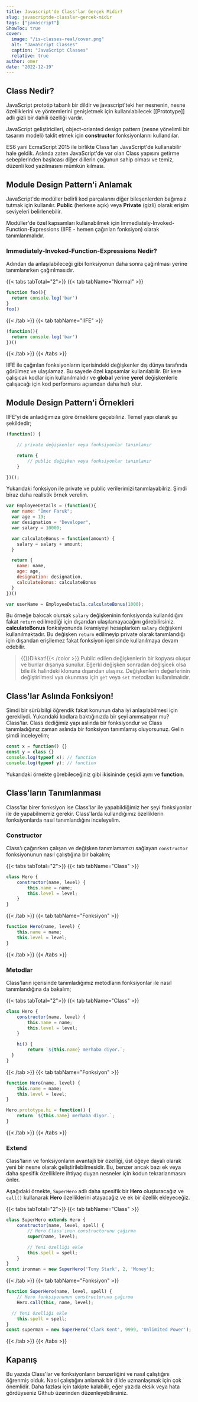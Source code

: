 ```yaml
---
title: Javascript'de Class'lar Gerçek Midir?
slug: javascriptde-classlar-gercek-midir
tags: ["javascript"]
ShowToc: true
cover:
  image: "/is-classes-real/cover.png"
  alt: "JavaScript Classes"
  caption: "JavaScript Classes"
  relative: true
author: omer
date: "2022-12-19"
---
```


## Class Nedir?

JavaScript prototip tabanlı bir dildir ve javascript'teki her nesnenin, nesne özelliklerini ve yöntemlerini genişletmek için kullanılabilecek [[Prototype]] adlı gizli bir dahili özelliği vardır.

JavaScript geliştiricileri, object-orianted design pattern (nesne yönelimli bir tasarım modeli) taklit etmek için **constructor** fonksiyonlarını kullandılar.

ES6 yani EcmaScript 2015 ile birlikte Class'ları JavaScript'de kullanabilir hale geldik. Aslında zaten JavaScript'de var olan Class yapısını getirme sebeplerinden başlıcası diğer dillerin çoğunun sahip olması ve temiz, düzenli kod yazılmasını mümkün kılması.

## Module Design Pattern'i Anlamak

JavaScript'de modüller belirli kod parçalarını diğer bileşenlerden bağımsız tutmak için kullanılır. **Public** (herkese açık) veya **Private** (gizli) olarak erişim seviyeleri belirlenebilir. 

Modüller'de özel kapsamları kullanabilmek için Immediately-Invoked-Function-Expressions (IIFE - hemen çağırılan fonksiyon) olarak tanımlanmalıdır.

### Immediately-Invoked-Function-Expressions Nedir?

Adından da anlaşılabileceği gibi fonksiyonun daha sonra çağırılması yerine tanımlanırken çağırılmasıdır.

{{< tabs tabTotal="2">}}
{{< tab tabName="Normal" >}}
```js
function foo(){
  return console.log('bar')
}
foo()
```
{{< /tab >}}
{{< tab tabName="IIFE" >}}
```js
(function(){
  return console.log('bar')
})()
```
{{< /tab >}}
{{< /tabs >}}

IIFE ile çağırılan fonksiyonların içerisindeki değişkenler dış dünya tarafında görülmez ve ulaşılamaz. Bu sayede özel kapsamlar kullanılabilir. Bir kere çalışıcak kodlar için kullanılmalıdır ve **global** yerine **yerel** değişkenlerle çalışacağı için kod performans açısından daha hızlı olur.

## Module Design Pattern'i Örnekleri

IIFE'yi de anladığımıza göre örneklere geçebiliriz. Temel yapı olarak şu şekildedir;

```js
(function() {

    // private değişkenler veya fonksiyonlar tanımlanır

    return {
        // public değişken veya fonksiyonlar tanımlanır
    }

})();
```

Yukarıdaki fonksiyon ile private ve public verilerimizi tanımlayabilriz. Şimdi biraz daha realistik örnek verelim.

```js
var EmployeeDetails = (function(){
  var name: "Ömer Faruk";
  var age = 19;
  var designation = "Developer",
  var salary = 10000;

  var calculateBonus = function(amount) {
    salary = salary + amount;
  }

  return {
    name: name,
    age: age,
    designation: designation,
    calculateBonus: calculateBonus
  }
})()

var userName = EmployeeDetails.calculateBonus(1000);
```

Bu örneğe bakıcak olursak `salary` değişkeninin fonksiyonda kullanıldığını fakat `return` edilmediği için dışarıdan ulaşılamayacağını görebilirsiniz. **calculateBonus** fonksiyonunda ikramiyeyi hesaplarken `salary` değişkeni kullanılmaktadır. Bu değişken `return` edilmeyip private olarak tanımlandığı için dışarıdan erişilemez fakat fonksiyon içerisinde kullanılmaya devam edebilir. 

> {{<color color="red">}}Dikkat!{{< /color >}}
> Public edilen değişkenlerin bir kopyası oluşur ve bunlar dışarıya sunulur. Eğerki değişken sonradan değişicek olsa bile ilk halindeki klonuna dışarıdan ulaşırız. Değişkenlerin değerlerinin değiştirilmesi vya okunması için `get` veya `set` metodları kullanılmalıdır.

## Class'lar Aslında Fonksiyon!

Şimdi bir sürü bilgi öğrendik fakat konunun daha iyi anlaşılabilmesi için gerekliydi. Yukarıdaki kodlara baktığınızda bir şeyi anımsatıyor mu? Class'lar. Class dediğimiz yapı aslında bir fonksiyondur ve Class tanımladığınız zaman aslında bir fonksiyon tanımlamış oluyorsunuz. Gelin şimdi inceleyelim;

```js
const x = function() {}
const y = class {}
console.log(typeof x); // function
console.log(typeof y); // function
```

Yukarıdaki örnekte görebileceğiniz gibi ikisininde çeşidi aynı ve **function**. 

## Class'ların Tanımlanması

Class'lar birer fonksiyon ise Class'lar ile yapabildiğimiz her şeyi fonksiyonlar ile de yapabilmemiz gerekir. Class'larda kullandığımız özelliklerin fonksiyonlarda nasıl tanımlandığını inceleyelim.

### Constructor

Class'ı çağırırken çalışan ve değişken tanımlamamızı sağlayan `constructor` fonksiyonunun nasıl çalıştığına bir bakalım;

{{< tabs tabTotal="2">}}
{{< tab tabName="Class" >}}
```js
class Hero {
	constructor(name, level) {
		this.name = name;
		this.level = level;
	}
}
```
{{< /tab >}}
{{< tab tabName="Fonksiyon" >}}
```js
function Hero(name, level) {
	this.name = name;
	this.level = level;
}
```
{{< /tab >}}
{{< /tabs >}}

### Metodlar

Class'ların içerisinde tanımladığımız metodların fonksiyonlar ile nasıl tanımlandığına da bakalım;

{{< tabs tabTotal="2">}}
{{< tab tabName="Class" >}}
```js
class Hero {
	constructor(name, level) {
		this.name = name;
		this.level = level;
	}

	hi() {
		return `${this.name} merhaba diyor.`;
  }
}
```
{{< /tab >}}
{{< tab tabName="Fonksiyon" >}}
```js
function Hero(name, level) {
	this.name = name;
	this.level = level;
}

Hero.prototype.hi = function() {
	return `${this.name} merhaba diyor.`;
}
```
{{< /tab >}}
{{< /tabs >}}

### Extend

Class'ların ve fonksiyonların avantajlı bir özelliği, üst öğeye dayalı olarak yeni bir nesne olarak geliştirilebilmesidir. Bu, benzer ancak bazı ek veya daha spesifik özelliklere ihtiyaç duyan nesneler için kodun tekrarlanmasını önler.

Aşağıdaki örnekte, `SuperHero` adlı daha spesifik bir **Hero** oluşturacağız ve `call()` kullanarak **Hero** özelliklerini atayacağız ve ek bir özellik ekleyeceğiz.

{{< tabs tabTotal="2">}}
{{< tab tabName="Class" >}}
```js
class SuperHero extends Hero {
	constructor(name, level, spell) {
		// Hero Class'ının constructorunu çağırma
		super(name, level);

		// Yeni özelliği ekle
		this.spell = spell;
	}
}
const ironman = new SuperHero('Tony Stark', 2, 'Money');
```
{{< /tab >}}
{{< tab tabName="Fonksiyon" >}}
```js
function SuperHero(name, level, spell) {
	// Hero fonksiyonunun constructorunu çağırma
	Hero.call(this, name, level);

  // Yeni özelliği ekle
	this.spell = spell;
}
const superman = new SuperHero('Clark Kent', 9999, 'Unlimited Power');
```
{{< /tab >}}
{{< /tabs >}}

## Kapanış

Bu yazıda Class'lar ve fonksiyonların benzerliğini ve nasıl çalıştığını öğrenmiş olduk. Nasıl çalıştığını anlamak bir dilde uzmanlaşmak için çok önemlidir. Daha fazlası için takipte kalabilir, eğer yazıda eksik veya hata gördüyseniz Github üzerinden düzenleyebilirsiniz.